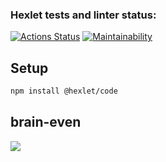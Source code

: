 ### Hexlet tests and linter status:
[![Actions Status](https://github.com/elrbkn/qa-auto-engineer-javascript-project-44/actions/workflows/hexlet-check.yml/badge.svg)](https://github.com/elrbkn/qa-auto-engineer-javascript-project-44/actions)
[![Maintainability](https://api.codeclimate.com/v1/badges/b4301d52972287f628e1/maintainability)](https://codeclimate.com/github/elrbkn/qa-auto-engineer-javascript-project-44/maintainability)

## Setup

```bash
npm install @hexlet/code
```

## brain-even
<a href="https://asciinema.org/a/KzBrnemKJvXUP7EY6UlJtMBbv" target="_blank"><img src="https://asciinema.org/a/KzBrnemKJvXUP7EY6UlJtMBbv.svg" /></a>

